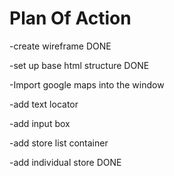 # Plan Of Action

-create wireframe DONE

-set up base html structure DONE

-Import google maps into the window

-add text locator

-add input box

-add store list container 

-add individual store DONE